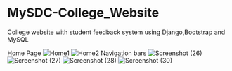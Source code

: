 # MySDC-College_Website
College website with student feedback system using Django,Bootstrap and MySQL

Home Page
![Home1](https://github.com/srinath9822/MySDC-College_Website/assets/116694532/f292074b-1fd3-40a6-8143-678ef548fcad)
![Home2](https://github.com/srinath9822/MySDC-College_Website/assets/116694532/b1b9c907-352a-418b-892a-3d46a0de3802)
Navigation bars
![Screenshot (26)](https://github.com/srinath9822/MySDC-College_Website/assets/116694532/9d7da5a4-5e6a-46fd-b22a-9b58b0225137)
![Screenshot (27)](https://github.com/srinath9822/MySDC-College_Website/assets/116694532/5bf10c76-14d0-4a2a-91f9-7f369f4632e0)
![Screenshot (28)](https://github.com/srinath9822/MySDC-College_Website/assets/116694532/a32f6b67-7165-41f1-979b-993b58ffea90)
![Screenshot (30)](https://github.com/srinath9822/MySDC-College_Website/assets/116694532/811c6789-6037-4d1c-977d-4a0f933acb8c)
